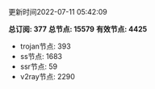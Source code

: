 更新时间2022-07-11 05:42:09

**总订阅: 377**
**总节点: 15579**
**有效节点: 4425**
- trojan节点: 393
- ss节点: 1683
- ssr节点: 59
- v2ray节点: 2290

